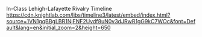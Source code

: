 In-Class Lehigh-Lafayette Rivalry Timeline
https://cdn.knightlab.com/libs/timeline3/latest/embed/index.html?source=1VN1gqBBgLBR1NjFNF2Uvdf8uN0v3dJRwR1gG9kC7WOc&font=Default&lang=en&initial_zoom=2&height=650
